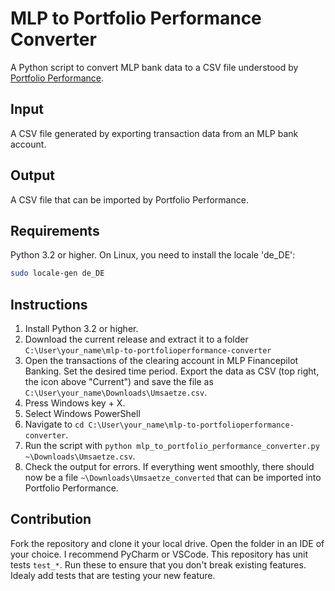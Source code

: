 # MLP to Portfolio Performance Converter

A Python script to convert MLP bank data to a CSV file understood by [Portfolio Performance](https://github.com/buchen/portfolio).

## Input

A CSV file generated by exporting transaction data from an MLP bank account.

## Output

A CSV file that can be imported by Portfolio Performance.

## Requirements

Python 3.2 or higher.
On Linux, you need to install the locale 'de_DE':

```bash
sudo locale-gen de_DE
```

## Instructions

1. Install Python 3.2 or higher.
1. Download the current release and extract it to a folder `C:\User\your_name\mlp-to-portfolioperformance-converter`
1. Open the transactions of the clearing account in MLP Financepilot Banking.
Set the desired time period. Export the data as CSV (top right, the icon above
"Current") and save the file as
`C:\User\your_name\Downloads\Umsaetze.csv`.
1. Press Windows key + X.
1. Select Windows PowerShell
1. Navigate to `cd C:\User\your_name\mlp-to-portfolioperformance-converter`.
1. Run the script with `python mlp_to_portfolio_performance_converter.py ~\Downloads\Umsaetze.csv`.
1. Check the output for errors. If everything went smoothly, there should now
be a file `~\Downloads\Umsaetze_converted` that can be imported into Portfolio Performance.

## Contribution

Fork the repository and clone it your local drive.
Open the folder in an IDE of your choice.
I recommend PyCharm or VSCode.
This repository has unit tests `test_*`.
Run these to ensure that you don't break existing features.
Idealy add tests that are testing your new feature.
